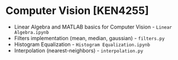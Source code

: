 # Computer Vision [KEN4255]

- Linear Algebra and MATLAB basics for Computer Vision - ```Linear Algebra.ipynb```
- Filters implementation (mean, median, gaussian) - ```filters.py```
- Histogram Equalization - ```Histogram Equalization.ipynb```
- Interpolation (nearest-neighbors) - ```interpolation.py```
